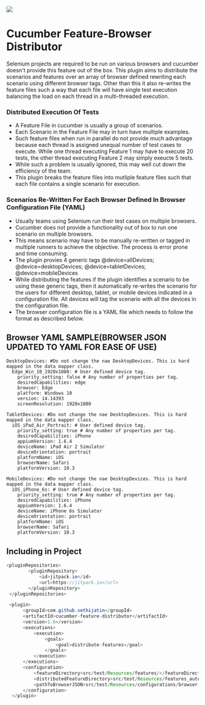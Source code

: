 [![](https://jitpack.io/v/sethijatin/cucumber-feature-distributor.svg)](https://jitpack.io/#sethijatin/cucumber-feature-distributor)
# Cucumber Feature-Browser Distributor

Selenium projects are required to be run on various browsers and cucumber doesn't provide this feature out of the box. This plugin aims to distribute the scenarios and features over an array of browser defined rewriting each scenario using different browser tags. Other than this it also re-writes the feature files such a way that each file will have single test execution balancing the load on each thread in a multi-threaded execution.

### Distributed Execution Of Tests
* A Feature File in cucumber is usually a group of scenarios.
* Each Scenario in the Feature File may in turn have multiple examples.
* Such feature files when run in parallel do not provide much advantage because each thread is assigned unequal number of test cases to execute. While one thread executing Feature 1 may have to execute 20 tests, the other thread executing Feature 2 may simply exeucte 5 tests. 
* While such a problem is usually ignored, this may well cut down the efficiency of the team.
* This plugin breaks the feature files into mutliple feature files such that each file contains a single scenario for execution.

### Scenarios Re-Written For Each Browser Defined In Browser Configuration File (YAML)
* Usually teams using Selenium run their test cases on multiple browsers.
* Cucumber does not provide a functionality out of box to run one scenario on multiple browsers.
* This means scenario may have to be manually re-written or tagged in multiple runners to achieve the objective. The process is error prone and time consuming.
* The plugin provies 4 generic tags @device=allDevices; @device=desktopDevices; @device=tabletDevices; @device=mobileDevices
* While distributing the features if the plugin identifies a scenario to be using these generic tags, then it automatically re-writes the scenario for the users for different desktop, tablet, or mobile devices indicated in a configuration file. All devices will tag the scenario with all the devices in the configuration file. 
* The browser configuration file is a YAML file which needs to follow the format as described below. 


## Browser YAML SAMPLE(BROWSER JSON UPDATED TO YAML FOR EASE OF USE)

```YML
DesktopDevices: #Do not change the nae DesktopDevices. This is hard mapped in the data mapper class.
  Edge_Win_10_1920x1080: # User defined device tag.
    priority_setting: false # Any number of properties per tag.
    desiredCapabilities: edge
    browser: Edge
    platform: Windows 10
    version: 14.14393
    screenResolution: 1920x1080

TabletDevices: #Do not change the nae DesktopDevices. This is hard mapped in the data mapper class.
  iOS_iPad_Air_Portrait: # User defined device tag.
    priority_setting: true # Any number of properties per tag.
    desiredCapabilities: iPhone
    appiumVersion: 1.6.4
    deviceName: iPad Air 2 Simulator
    deviceOrientation: portrait
    platformName: iOS
    browserName: Safari
    platformVersion: 10.3

MobileDevices: #Do not change the nae DesktopDevices. This is hard mapped in the data mapper class.
  iOS_iPhone_6s: # User defined device tag.
    priority_setting: true # Any number of properties per tag.
    desiredCapabilities: iPhone
    appiumVersion: 1.6.4
    deviceName: iPhone 6s Simulator
    deviceOrientation: portrait
    platformName: iOS
    browserName: Safari
    platformVersion: 10.3
```

## Including in Project
```java
<pluginRepositories>
        <pluginRepository>
            <id>jitpack.io</id>
            <url>https://jitpack.io</url>
        </pluginRepository>
 </pluginRepositories>

 <plugin>
      <groupId>com.github.sethijatin</groupId>
      <artifactId>cucumber-feature-distributor</artifactId>
      <version>1.6</version>
      <executions>
          <execution>
              <goals>
                  <goal>distribute-features</goal>
              </goals>
          </execution>
      </executions>
      <configuration>
          <featureDirectory>src/test/Resources/features/</featureDirectory> <!-- Path where actual feature files created for the projects are placed -->
          <distributedFeatureDirectory>src/test/Resources/features_automation/</distributedFeatureDirectory> <!-- Path where distributed features will be placed -->
          <pathToBrowserJSON>src/test/Resources/configurations/browser-config.yaml</pathToBrowserJSON> <!-- A Browser Config File (UPDATED TO YAML NO MORE JSON). Following a specific standard. Format is fixed and must not be changed.-->
      </configuration>
  </plugin>
```

